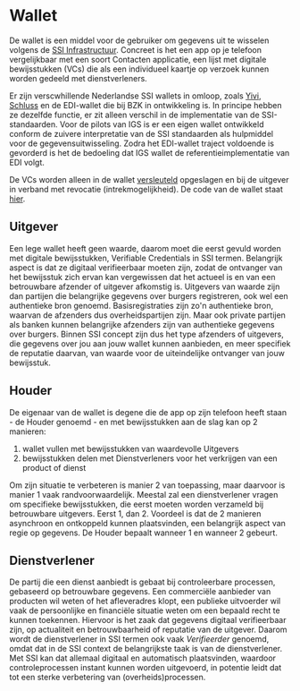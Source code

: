 # Wallet

De wallet is een middel voor de gebruiker om gegevens uit te wisselen volgens de [SSI Infrastructuur](https://innovatie-gegevens-socialezaken.github.io/igs/ssi.html "SSI").  Concreet is het een app op je telefoon vergelijkbaar met een soort Contacten applicatie, een lijst met digitale bewijsstukken (VCs) die als een individueel kaartje op verzoek kunnen worden gedeeld met dienstverleners.

Er zijn verscwhillende Nederlandse SSI wallets in omloop, zoals [Yivi](https://www.yivi.app/), [Schluss](https://schluss.org/nl/) en de EDI-wallet die bij BZK in ontwikkeling is. In principe hebben ze dezelfde functie, er zit alleen verschil in de implementatie van de SSI-standaarden. Voor de pilots van IGS is er een eigen wallet ontwikkeld conform de zuivere interpretatie van de SSI standaarden als hulpmiddel voor de gegevensuitwisseling. Zodra het EDI-wallet traject voldoende is gevorderd is het de bedoeling dat IGS wallet de referentieimplementatie van EDI volgt.

De VCs worden alleen in de wallet [versleuteld](https://pub.dev/packages/flutter_secure_storage) opgeslagen en bij de uitgever in verband met revocatie (intrekmogelijkheid). De code van de wallet staat [hier](https://gitlab.com/ovrhd/wallet2023).

## Uitgever

Een lege wallet heeft geen waarde, daarom moet die eerst gevuld worden met digitale bewijsstukken, Verifiable Credentials in SSI termen. Belangrijk aspect is dat ze digitaal verifieerbaar moeten zijn, zodat de ontvanger van het bewijsstuk zich ervan kan vergewissen dat het actueel is en van een betrouwbare afzender of uitgever afkomstig is. Uitgevers van waarde zijn dan partijen die belangrijke gegevens over burgers registreren, ook wel een authentieke bron genoemd. Basisregistraties zijn zo'n authentieke bron, waarvan de afzenders dus overheidspartijen zijn. Maar ook private partijen als banken kunnen belangrijke afzenders zijn van authentieke gegevens over burgers. Binnen SSI concept zijn dus het type afzenders of uitgevers, die gegevens over jou aan jouw wallet kunnen aanbieden, en meer specifiek de reputatie daarvan, van waarde voor de uiteindelijke ontvanger van jouw bewijsstuk.

## Houder

De eigenaar van de wallet is degene die de app op zijn telefoon heeft staan - de Houder genoemd - en met bewijsstukken aan de slag kan op 2 manieren:

1. wallet vullen met bewijsstukken van waardevolle Uitgevers
2. bewijsstukken delen met Dienstverleners voor het verkrijgen van een product of dienst

Om zijn situatie te verbeteren is manier 2 van toepassing, maar daarvoor is manier 1 vaak randvoorwaardelijk. Meestal zal een dienstverlener vragen om specifieke bewijsstukken, die eerst moeten worden verzameld bij betrouwbare uitgevers. Eerst 1, dan 2. Voordeel is dat de 2 manieren asynchroon en ontkoppeld kunnen plaatsvinden, een belangrijk aspect van regie op gegevens. De Houder bepaalt wanneer 1 en wanneer 2 gebeurt.

## Dienstverlener

De partij die een dienst aanbiedt is gebaat bij controleerbare processen, gebaseerd op betrouwbare gegevens. Een commerciële aanbieder van producten wil weten of het afleveradres klopt, een publieke uitvoerder wil vaak de persoonlijke en financiële situatie weten om een bepaald recht te kunnen toekennen. Hiervoor is het zaak dat gegevens digitaal verifieerbaar zijn, op actualiteit en betrouwbaarheid of reputatie van de uitgever. Daarom wordt de dienstverlener in SSI termen ook vaak *Verifieerder* genoemd, omdat dat in de SSI context de belangrijkste taak is van de dienstverlener. Met SSI kan dat allemaal digitaal en automatisch plaatsvinden, waardoor controleprocessen instant kunnen worden uitgevoerd, in potentie leidt dat tot een sterke verbetering van (overheids)processen.
